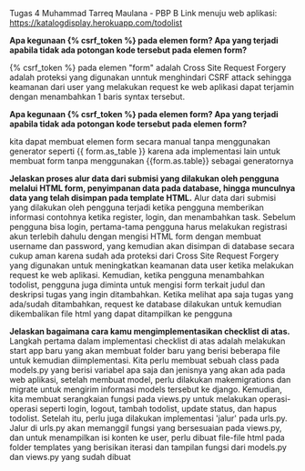 Tugas 4
Muhammad Tarreq Maulana - PBP B
Link menuju web aplikasi: https://katalogdisplay.herokuapp.com/todolist

**Apa kegunaan {% csrf_token %} pada elemen form? Apa yang terjadi apabila tidak ada potongan kode tersebut pada elemen form?**

{% csrf_token %} pada elemen "form" adalah Cross Site Request Forgery adalah proteksi yang digunakan unntuk menghindari CSRF attack sehingga keamanan dari user yang melakukan request ke web aplikasi dapat terjamin dengan menambahkan 1 baris syntax tersebut.

**Apa kegunaan {% csrf_token %} pada elemen form? Apa yang terjadi apabila tidak ada potongan kode tersebut pada elemen form?**

kita dapat membuat elemen form secara manual tanpa menggunakan generator seperti {{ form.as_table }} karena ada implementasi lain untuk membuat form tanpa menggunakan {{form.as.table}} sebagai generatornya

**Jelaskan proses alur data dari submisi yang dilakukan oleh pengguna melalui HTML form, penyimpanan data pada database, hingga munculnya data yang telah disimpan pada template HTML.**
Alur data dari submisi yang dilakukan oleh pengguna terjadi ketika pengguna memberikan informasi contohnya ketika register, login, dan menambahkan task. Sebelum pengguna bisa login,  pertama-tama pengguna harus melakukan registrasi akun terlebih dahulu dengan mengisi HTML form dengan membuat username dan password, yang kemudian akan disimpan di database secara cukup aman karena sudah ada proteksi dari Cross Site Request Forgery yang digunakan untuk meningkatkan keamanan data user ketika melakukan request ke web aplikasi. Kemudian, ketika pengguna menambahkan todolist, pengguna juga diminta untuk mengisi form terkait judul dan deskripsi tugas yang ingin ditambahkan. Ketika melihat apa saja tugas yang ada/sudah ditambahkan, request ke database dilakukan untuk kemudian dikembalikan file html yang dapat ditampilkan ke pengguna

**Jelaskan bagaimana cara kamu mengimplementasikan checklist di atas.**
Langkah pertama dalam implementasi checklist di atas adalah melakukan start app baru yang akan membuat folder baru yang berisi beberapa file untuk kemudian diimplementasi. Kita perlu membuat sebuah class pada models.py yang berisi variabel apa saja dan jenisnya yang akan ada pada web aplikasi, setelah membuat model, perlu dilakukan makemigrations dan migrate untuk mengirim informasi models tersebut ke django. Kemudian, kita membuat serangkaian fungsi pada views.py untuk melakukan operasi-operasi seperti login, logout, tambah todolist, update status, dan hapus todolist. Setelah itu, perlu juga dilakukan implementasi 'jalur' pada urls.py. Jalur di urls.py akan memanggil fungsi yang bersesuaian pada views.py, dan untuk menampilkan isi konten ke user, perlu dibuat file-file html pada folder templates yang berisikan iterasi dan tampilan fungsi dari models.py dan views.py yang sudah dibuat

